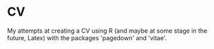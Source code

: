 # CV
My attempts at creating a CV using R (and maybe at some stage in the future, Latex) with the packages 'pagedown' and 'vitae'. 
